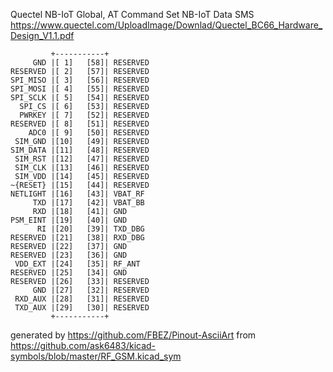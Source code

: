 Quectel NB-IoT Global, AT Command Set
NB-IoT Data SMS
https://www.quectel.com/UploadImage/Downlad/Quectel_BC66_Hardware_Design_V1.1.pdf


	         +-----------+
	     GND |[ 1]   [58]| RESERVED
	RESERVED |[ 2]   [57]| RESERVED
	SPI_MISO |[ 3]   [56]| RESERVED
	SPI_MOSI |[ 4]   [55]| RESERVED
	SPI_SCLK |[ 5]   [54]| RESERVED
	  SPI_CS |[ 6]   [53]| RESERVED
	  PWRKEY |[ 7]   [52]| RESERVED
	RESERVED |[ 8]   [51]| RESERVED
	    ADC0 |[ 9]   [50]| RESERVED
	 SIM_GND |[10]   [49]| RESERVED
	SIM_DATA |[11]   [48]| RESERVED
	 SIM_RST |[12]   [47]| RESERVED
	 SIM_CLK |[13]   [46]| RESERVED
	 SIM_VDD |[14]   [45]| RESERVED
	~{RESET} |[15]   [44]| RESERVED
	NETLIGHT |[16]   [43]| VBAT_RF
	     TXD |[17]   [42]| VBAT_BB
	     RXD |[18]   [41]| GND
	PSM_EINT |[19]   [40]| GND
	      RI |[20]   [39]| TXD_DBG
	RESERVED |[21]   [38]| RXD_DBG
	RESERVED |[22]   [37]| GND
	RESERVED |[23]   [36]| GND
	 VDD_EXT |[24]   [35]| RF_ANT
	RESERVED |[25]   [34]| GND
	RESERVED |[26]   [33]| RESERVED
	     GND |[27]   [32]| RESERVED
	 RXD_AUX |[28]   [31]| RESERVED
	 TXD_AUX |[29]   [30]| RESERVED
	         +-----------+


generated by https://github.com/FBEZ/Pinout-AsciiArt from https://github.com/ask6483/kicad-symbols/blob/master/RF_GSM.kicad_sym